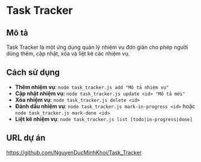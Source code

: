 # Task Tracker

## Mô tả
Task Tracker là một ứng dụng quản lý nhiệm vụ đơn giản cho phép người dùng thêm, cập nhật, xóa và liệt kê các nhiệm vụ.

## Cách sử dụng
- **Thêm nhiệm vụ**: `node task_tracker.js add "Mô tả nhiệm vụ"`
- **Cập nhật nhiệm vụ**: `node task_tracker.js update <id> "Mô tả mới"`
- **Xóa nhiệm vụ**: `node task_tracker.js delete <id>`
- **Đánh dấu nhiệm vụ**: `node task_tracker.js mark-in-progress <id>` hoặc `node task_tracker.js mark-done <id>`
- **Liệt kê nhiệm vụ**: `node task_tracker.js list [todo|in-progress|done]`

## URL dự án
[https://github.com/NguyenDucMinhKhoi/Task_Tracker  ](https://github.com/NguyenDucMinhKhoi/Task_Tracker)

